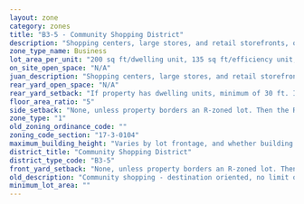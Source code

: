```yaml
---
layout: zone
category: zones
title: "B3-5 - Community Shopping District"
description: "Shopping centers, large stores, and retail storefronts, often along major streets. Allows more types of businesses than B1 and B2 districts. Apartments permitted above the ground floor."
zone_type_name: Business
lot_area_per_unit: "200 sq ft/dwelling unit, 135 sq ft/efficiency unit, 100 sq ft/SRO unit"
on_site_open_space: "N/A"
juan_description: "Shopping centers, large stores, and retail storefronts, often along major streets. Allows more types of businesses than B1 and B2 districts. Apartments permitted above the ground floor."
rear_yard_open_space: "N/A"
rear_yard_setback: "If property has dwelling units, minimum of 30 ft. If its rear property line borders the side property line of an R-zoned lot, the rear setback must equal the side setback of the R-zoned lot. If rear line borders the R lot&#39;s rear line, setback must be at least 16 ft."
floor_area_ratio: "5"
side_setback: "None, unless property borders an R-zoned lot. Then the R lot&#39;s front setback applies."
zone_type: "1"
old_zoning_ordinance_code: ""
zoning_code_section: "17-3-0104"
maximum_building_height: "Varies by lot frontage, and whether building has ground-floor commercial space. (See 17-3-0408)"
district_title: "Community Shopping District"
district_type_code: "B3-5"
front_yard_setback: "None, unless property borders an R-zoned lot. Then the front setback must be at least 50% of the R lot&#39;s front setback. (See 17-3-0404.)"
old_description: "Community shopping - destination oriented, no limit on size of commercial establishment. Allows dwelling units above ground floor."
minimum_lot_area: ""
---
```

